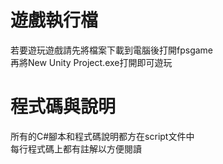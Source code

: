 # 遊戲執行檔
若要遊玩遊戲請先將檔案下載到電腦後打開fpsgame  
再將New Unity Project.exe打開即可遊玩
# 程式碼與說明
所有的C#腳本和程式碼說明都方在script文件中  
每行程式碼上都有註解以方便閱讀
#
